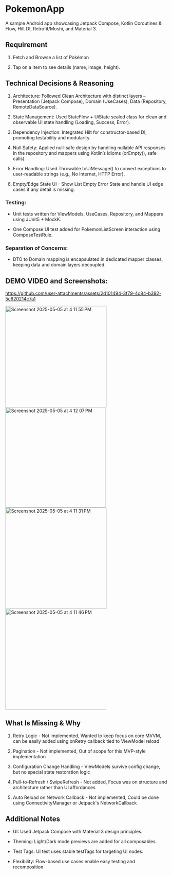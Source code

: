 # PokemonApp

A sample Android app showcasing Jetpack Compose, Kotlin Coroutines & Flow, Hilt DI, Retrofit/Moshi, and Material 3. 

## Requirement

1. Fetch and Browse a list of Pokémon 

2. Tap on a Item to see details (name, image, height).

## Technical Decisions & Reasoning
1. Architecture: Followed Clean Architecture with distinct layers – Presentation (Jetpack Compose), Domain (UseCases), Data (Repository, RemoteDataSource).

2. State Management: Used StateFlow + UiState sealed class for clean and observable UI state handling (Loading, Success, Error).

3. Dependency Injection: Integrated Hilt for constructor-based DI, promoting testability and modularity.

4. Null Safety: Applied null-safe design by handling nullable API responses in the repository and mappers using Kotlin’s idioms (orEmpty(), safe calls).

5. Error Handling: Used Throwable.toUiMessage() to convert exceptions to user-readable strings (e.g., No Internet, HTTP Error).

6. Empty/Edge State UI - Show List Empty Error State and handle UI edge cases if any detail is missing.


### Testing:

- Unit tests written for ViewModels, UseCases, Repository, and Mappers using JUnit5 + MockK.

- One Compose UI test added for PokemonListScreen interaction using ComposeTestRule.

### Separation of Concerns: 

- DTO to Domain mapping is encapsulated in dedicated mapper classes, keeping data and domain layers decoupled.

## DEMO VIDEO and Screenshots:

https://github.com/user-attachments/assets/2d101494-3f79-4c84-b392-5c620214c7a1

<img width="315" alt="Screenshot 2025-05-05 at 4 11 55 PM" src="https://github.com/user-attachments/assets/8af80c33-5dce-412b-a6c2-ddca7df1968a" />

<img width="312" alt="Screenshot 2025-05-05 at 4 12 07 PM" src="https://github.com/user-attachments/assets/4460753d-7c4e-4b08-8fad-77320c67dc89" />

<img width="315" alt="Screenshot 2025-05-05 at 4 11 31 PM" src="https://github.com/user-attachments/assets/8955c2d8-6498-4716-a35a-8a3f34578b12" />

<img width="314" alt="Screenshot 2025-05-05 at 4 11 46 PM" src="https://github.com/user-attachments/assets/aa186343-f8d3-419a-9dc5-1f2178656f07" />


## What Is Missing & Why

1. Retry Logic	- Not implemented, Wanted to keep focus on core MVVM, can be easily added using onRetry callback tied to ViewModel reload

2. Pagination - Not implemented, Out of scope for this MVP-style implementation

3. Configuration Change Handling - ViewModels survive config change, but no special state restoration logic

4. Pull-to-Refresh / SwipeRefresh - Not added, Focus was on structure and architecture rather than UI affordances

5. Auto Reload on Network Callback  - Not implemented, Could be done using ConnectivityManager or Jetpack's NetworkCallback


## Additional Notes

- UI: Used Jetpack Compose with Material 3 design principles.

- Theming: Light/Dark mode previews are added for all composables.

- Test Tags: UI test uses stable testTags for targeting UI nodes.

- Flexibility: Flow-based use cases enable easy testing and recomposition.
